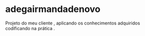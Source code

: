 # adegairmandadenovo
 Projeto do meu cliente , aplicando os conhecimentos adquiridos codificando na prática .
